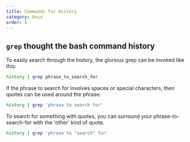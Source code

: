 ```yaml
---
title: Commands for History
category: Unix
order: 5
---
```


## `grep` thought the bash command history 

To easily search through the history, the glorious grep can be invoked like this:

``` bash
history | grep phrase_to_search_for
```

If the phrase to search for involves spaces or special characters, then quotes can be used around the phrase:

``` bash
history | grep 'phrase to search for'
```

To search for something with quotes, you can surround your phrase-to-search-for with the 'other' kind of quote.

``` bash
history | grep 'phrase to "search" for'
```